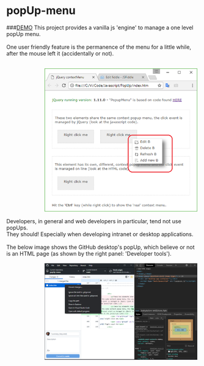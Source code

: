 
# popUp-menu 
###[DEMO](https://cogit-ergo-sum.github.io/popUp-menu/)
This project provides a vanilla js 'engine' to manage a one level popUp menu.<br> 
<br>
One user friendly feature is the permanence of the menu for a little while, after the mouse left it (accidentally or not).<br> 
<br>

<img src="./images/PopUp-menu.png" alt="drawing" style="display: block; margin-left: 100px; auto;width:400px;" class="center"/>
<!-- ![GitHub](/PopUp-menu.png =10x) -->
<!-- # Format: ![Alt Text](url) -->

<br>
Developers, in general and web developers in particular, tend not use popUps.<br>
They should! Especially when developing intranet or desktop applications.<br>
<br>
The below image shows the GitHub desktop's popUp, which believe or not is an HTML page (as shown by the right panel: 'Developer tools').<br>
<br>
<img src="./images/gitHub-desktop.F12.png" alt="drawing" style="display: block; margin-left: 100px; width:400px;" class="center"/>
<!-- ![GitHub](/gitHub-desktop.F12.png) -->


